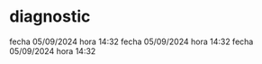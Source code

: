 # diagnostic


fecha 05/09/2024    hora 14:32
fecha 05/09/2024    hora 14:32
fecha 05/09/2024    hora 14:32

